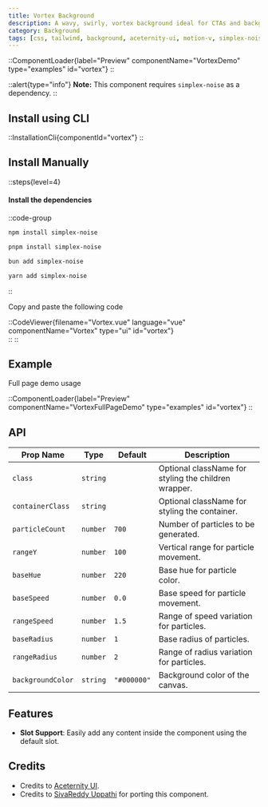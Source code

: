 ```yaml
---
title: Vortex Background
description: A wavy, swirly, vortex background ideal for CTAs and backgrounds.
category: Background
tags: [css, tailwind, background, aceternity-ui, motion-v, simplex-noise]
---
```


::ComponentLoader{label="Preview" componentName="VortexDemo" type="examples" id="vortex"}
::

::alert{type="info"}
**Note:** This component requires `simplex-noise` as a dependency.
::

## Install using CLI

::InstallationCli{componentId="vortex"}
::

## Install Manually

::steps{level=4}

#### Install the dependencies

::code-group

```bash [npm]
npm install simplex-noise
```

```bash [pnpm]
pnpm install simplex-noise
```

```bash [bun]
bun add simplex-noise
```

```bash [yarn]
yarn add simplex-noise
```

::

Copy and paste the following code

::CodeViewer{filename="Vortex.vue" language="vue" componentName="Vortex" type="ui" id="vortex"}  
::
::

## Example

Full page demo usage

::ComponentLoader{label="Preview" componentName="VortexFullPageDemo" type="examples" id="vortex"}
::

## API

| Prop Name         | Type     | Default     | Description                                          |
| ----------------- | -------- | ----------- | ---------------------------------------------------- |
| `class`           | `string` |             | Optional className for styling the children wrapper. |
| `containerClass`  | `string` |             | Optional className for styling the container.        |
| `particleCount`   | `number` | `700`       | Number of particles to be generated.                 |
| `rangeY`          | `number` | `100`       | Vertical range for particle movement.                |
| `baseHue`         | `number` | `220`       | Base hue for particle color.                         |
| `baseSpeed`       | `number` | `0.0`       | Base speed for particle movement.                    |
| `rangeSpeed`      | `number` | `1.5`       | Range of speed variation for particles.              |
| `baseRadius`      | `number` | `1`         | Base radius of particles.                            |
| `rangeRadius`     | `number` | `2`         | Range of radius variation for particles.             |
| `backgroundColor` | `string` | `"#000000"` | Background color of the canvas.                      |

## Features

- **Slot Support**: Easily add any content inside the component using the default slot.

## Credits

- Credits to [Aceternity UI](https://ui.aceternity.com/components/vortex).
- Credits to [SivaReddy Uppathi](https://github.com/sivareddyuppathi) for porting this component.
